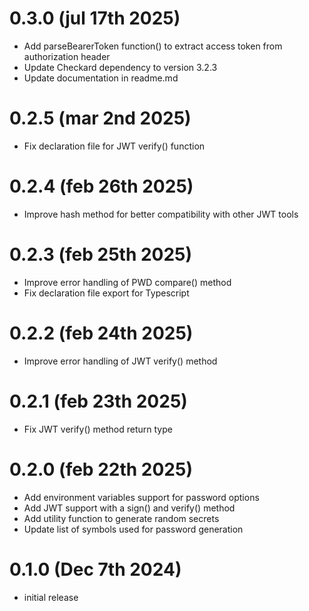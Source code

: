 # 0.3.0 (jul 17th 2025)

- Add parseBearerToken function() to extract access token from authorization header
- Update Checkard dependency to version 3.2.3
- Update documentation in readme.md

# 0.2.5 (mar 2nd 2025)

- Fix declaration file for JWT verify() function

# 0.2.4 (feb 26th 2025)

- Improve hash method for better compatibility with other JWT tools

# 0.2.3 (feb 25th 2025)

- Improve error handling of PWD compare() method
- Fix declaration file export for Typescript

# 0.2.2 (feb 24th 2025)

- Improve error handling of JWT verify() method

# 0.2.1 (feb 23th 2025)

- Fix JWT verify() method return type

# 0.2.0 (feb 22th 2025)

- Add environment variables support for password options
- Add JWT support with a sign() and verify() method
- Add utility function to generate random secrets
- Update list of symbols used for password generation

# 0.1.0 (Dec 7th 2024)

- initial release
